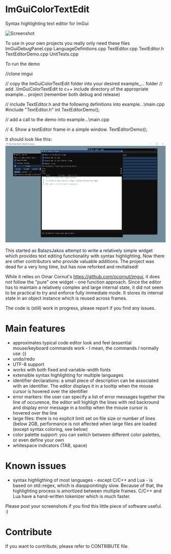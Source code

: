 # ImGuiColorTextEdit
Syntax highlighting text editor for ImGui

![Screenshot](https://github.com/BalazsJako/ImGuiColorTextEdit/wiki/ImGuiTextEdit.png "Screenshot")


To use in your own projects you really only need these files
ImGuiDebugPanel.cpp
LanguageDefinitions.cpp
TextEditor.cpp
TextEditor.h
TextEditorDemo.cpp
UnitTests.cpp




To run the demo

//clone imgui

// copy the ImGuiColorTextEdit folder into your desired example_... folder
// add .\ImGuiColorTextEdit to c++ include directory of the appropriate example... project (remember both debug and release)

// include TextEditor.h and the following definitions into example...\main.cpp
#include "TextEditor.h"
int TextEditorDemo();


// add a call to the demo  into example...\main.cpp

// 4. Show a textEditor frame in a simple window.
TextEditorDemo();


It should look like this:
![Screenshot](TextEditorDemo.png "Demo")


This started as  BalazsJakos attempt to write a relatively simple widget which provides text editing functionality with syntax highlighting. Now there are other contributors who provide valuable additions.
The project was dead for a very long time, but has now reforked and revitalised!


While it relies on Omar Cornut's https://github.com/ocornut/imgui, it does not follow the "pure" one widget - one function approach. Since the editor has to maintain a relatively complex and large internal state, it did not seem to be practical to try and enforce fully immediate mode. It stores its internal state in an object instance which is reused across frames.

The code is (still) work in progress, please report if you find any issues.

# Main features
 - approximates typical code editor look and feel (essential mouse/keyboard commands work - I mean, the commands _I_ normally use :))
 - undo/redo
 - UTF-8 support
 - works with both fixed and variable-width fonts
 - extensible syntax highlighting for multiple languages
 - identifier declarations: a small piece of description can be associated with an identifier. The editor displays it in a tooltip when the mouse cursor is hovered over the identifier
 - error markers: the user can specify a list of error messages together the line of occurence, the editor will highligh the lines with red backround and display error message in a tooltip when the mouse cursor is hovered over the line
 - large files: there is no explicit limit set on file size or number of lines (below 2GB, performance is not affected when large files are loaded (except syntax coloring, see below)
 - color palette support: you can switch between different color palettes, or even define your own
 - whitespace indicators (TAB, space)
 
# Known issues
 - syntax highligthing of most languages - except C/C++ and Lua - is based on std::regex, which is diasppointingly slow. Because of that, the highlighting process is amortized between multiple frames. C/C++ and Lua have a hand-written tokenizer which is much faster. 
 
Please post your screenshots if you find this little piece of software useful. :)

# Contribute

If you want to contribute, please refer to CONTRIBUTE file.
